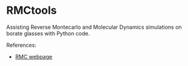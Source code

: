 # RMCtools

Assisting Reverse Montecarlo and Molecular Dynamics simulations on borate glasses with Python code. 

References:

- [RMC webpage](https://www.szfki.hu/~nphys/rmc++/opening.html)
